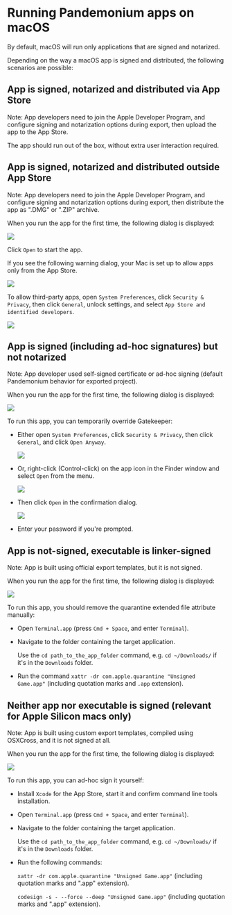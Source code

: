 
# Running Pandemonium apps on macOS

By default, macOS will run only applications that are signed and notarized.

Depending on the way a macOS app is signed and distributed, the following scenarios are possible:

## App is signed, notarized and distributed via App Store

Note: App developers need to join the Apple Developer Program, and configure signing and
notarization options during export, then upload the app to the App Store.

The app should run out of the box, without extra user interaction required.

## App is signed, notarized and distributed outside App Store

Note: App developers need to join the Apple Developer Program, and configure signing and
notarization options during export, then distribute the app as ".DMG" or ".ZIP" archive.

When you run the app for the first time, the following dialog is displayed:

![](img/signed_and_notarized_0.png)

Click `Open` to start the app.

If you see the following warning dialog, your Mac is set up to allow apps only from the App Store.

![](img/signed_and_notarized_1.png)

To allow third-party apps, open `System Preferences`, click `Security & Privacy`, then
click `General`, unlock settings, and select `App Store and identified developers`.

![](img/sys_pref_0.png)

## App is signed (including ad-hoc signatures) but not notarized

Note: App developer used self-signed certificate or ad-hoc signing (default Pandemonium behavior for exported project).

When you run the app for the first time, the following dialog is displayed:

![](img/signed_0.png)

To run this app, you can temporarily override Gatekeeper:

* Either open `System Preferences`, click `Security & Privacy`, then click `General`, and click `Open Anyway`.

  ![](img/sys_pref_1.png)

* Or, right-click (Control-click) on the app icon in the Finder window and select `Open` from the menu.

  ![](img/signed_1.png)

* Then click `Open` in the confirmation dialog.

  ![](img/signed_2.png)

* Enter your password if you're prompted.

## App is not-signed, executable is linker-signed

Note: App is built using official export templates, but it is not signed.

When you run the app for the first time, the following dialog is displayed:

![](img/linker_signed_1.png)

To run this app, you should remove the quarantine extended file attribute manually:

* Open `Terminal.app` (press `Cmd + Space`, and enter `Terminal`).

* Navigate to the folder containing the target application.

  Use the `cd path_to_the_app_folder` command, e.g. `cd ~/Downloads/` if it's in the `Downloads` folder.

* Run the command `xattr -dr com.apple.quarantine "Unsigned Game.app"` (including quotation marks and `.app` extension).

## Neither app nor executable is signed (relevant for Apple Silicon macs only)

Note: App is built using custom export templates, compiled using OSXCross, and it is not signed at all.

When you run the app for the first time, the following dialog is displayed:

![](img/unsigned_1.png)

To run this app, you can ad-hoc sign it yourself:

* Install `Xcode` for the App Store, start it and confirm command line tools installation.

* Open `Terminal.app` (press `Cmd + Space`, and enter `Terminal`).

* Navigate to the folder containing the target application.

  Use the `cd path_to_the_app_folder` command, e.g. `cd ~/Downloads/` if it's in the `Downloads` folder.

* Run the following commands:

  `xattr -dr com.apple.quarantine "Unsigned Game.app"` (including quotation marks and ".app" extension).

  `codesign -s - --force --deep "Unsigned Game.app"` (including quotation marks and ".app" extension).


